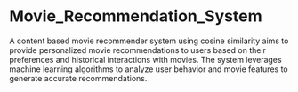 # Movie_Recommendation_System
A content based movie recommender system using cosine similarity aims to provide personalized movie recommendations to users based on their preferences and historical interactions with movies. The system leverages machine learning algorithms to analyze user behavior and movie features to generate accurate recommendations.
